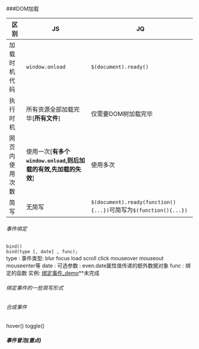 ###DOM加载  

区别|JS|JQ
---|---|---
加载时机代码|`window.onload`|`$(document).ready()`  
执行时机|所有资源全部加载完毕[**所有文件**]|仅需要DOM树加载完毕  
网页内使用次数|使用一次[__有多个`window.onload`,则后加载的有效,先加载的失效__]|使用多次  
简写|无简写|`$(document).ready(function(){...})`可简写为`$(function(){...})`  

###### 事件绑定  
`bind()`  
`bind(type [, date] , func);`  
type : 事件类型: blur focus load scroll click mouseover mouseout mouseenter等
date : 可选参数 : even.date属性值传递的额外数据对象
func : 绑定的函数
实例: [绑定事件_demo]()**未完成  

###### 绑定事件的一些简写形式
###### 合成事件  
hover()
toggle()  
##### 事件冒泡(重点)
